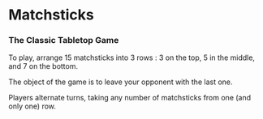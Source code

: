 # Matchsticks

### The Classic Tabletop Game

To play, arrange 15 matchsticks into 3 rows : 3 on the top, 5 in the middle, and 7 on the bottom.

The object of the game is to leave your opponent with the last one.

Players alternate turns, taking any number of matchsticks from one (and only one) row.
